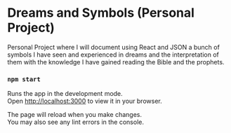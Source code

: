 # Dreams and Symbols (Personal Project)
Personal Project where I will document using React and JSON a bunch of symbols I have seen and experienced in dreams and the interpretation of them with the knowledge I have gained reading the Bible and the prophets.



### `npm start`

Runs the app in the development mode.\
Open [http://localhost:3000](http://localhost:3000) to view it in your browser.

The page will reload when you make changes.\
You may also see any lint errors in the console.




